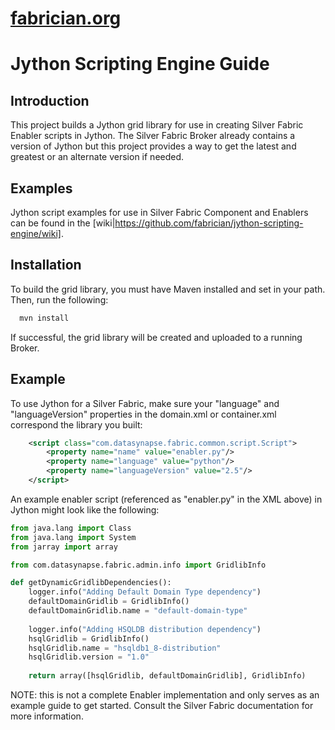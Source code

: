 [fabrician.org](http://fabrician.org/)
==========================================================================
Jython Scripting Engine Guide
==========================================================================

Introduction
--------------------------------------
This project builds a Jython grid library for use in creating Silver Fabric Enabler scripts in Jython.  The
Silver Fabric Broker already contains a version of Jython but this project provides a way to get the latest
and greatest or an alternate version if needed.

Examples
--------------------------------------
Jython script examples for use in Silver Fabric Component and Enablers can be found in the [wiki|https://github.com/fabrician/jython-scripting-engine/wiki].

Installation
--------------------------------------
To build the grid library, you must have Maven installed and set in your path. Then, run the
following:

```bash
  mvn install
```

If successful, the grid library will be created and uploaded to a running Broker.


Example
--------------------------------------
To use Jython for a Silver Fabric, make sure your "language" and "languageVersion" 
properties in the domain.xml or container.xml correspond the library you built:

```xml
    <script class="com.datasynapse.fabric.common.script.Script">
        <property name="name" value="enabler.py"/>
        <property name="language" value="python"/>
        <property name="languageVersion" value="2.5"/>
    </script>
```
    
An example enabler script (referenced as "enabler.py" in the XML above) in Jython might look 
like the following:

```python
from java.lang import Class
from java.lang import System
from jarray import array

from com.datasynapse.fabric.admin.info import GridlibInfo

def getDynamicGridlibDependencies():
    logger.info("Adding Default Domain Type dependency")
    defaultDomainGridlib = GridlibInfo()
    defaultDomainGridlib.name = "default-domain-type"
    
    logger.info("Adding HSQLDB distribution dependency")
    hsqlGridlib = GridlibInfo()
    hsqlGridlib.name = "hsqldb1_8-distribution"
    hsqlGridlib.version = "1.0"
    
    return array([hsqlGridlib, defaultDomainGridlib], GridlibInfo)
```    
NOTE: this is not a complete Enabler implementation and only serves as an example guide to get started. Consult the Silver Fabric documentation for more information.
